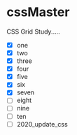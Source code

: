 # cssMaster
 
CSS Grid Study.....
- [x] one
- [x] two
- [x] three
- [x] four
- [x] five
- [x] six
- [x] seven
- [ ] eight
- [ ] nine
- [ ] ten
- [ ] 2020_update_css
